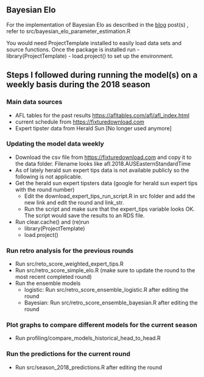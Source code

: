 
## Bayesian Elo

For the implementation of Bayesian Elo as described in the [blog](https://blog.sach-k.com/2020/04/11/Bayesian-ELO-Part1/) post(s) , refer to src/bayesian_elo_parameter_estimation.R 

You would need ProjectTemplate installed to easily load data sets and source functions. Once the package is installed run
    - library(ProjectTemplate)
    - load.project() 
to set up the environment.

## Steps I followed during running the model(s) on a weekly basis during the 2018 season

###  Main data sources

- AFL tables for the past results https://afltables.com/afl/afl_index.html
- current schedule from https://fixturedownload.com
- Expert tipster data from Herald Sun [No longer used anymore]


### Updating the model data weekly

- Download the csv file from https://fixturedownload.com and copy it to the data folder. Filename looks like afl.2018.AUSEasternStandardTime
- As of lately herald sun expert tips data is not available publicly so the following is not applicable.
- Get the herald sun expert tipsters data (google for herald sun expert tips with the round number)
    - Edit the download_expert_tips_run_script.R in src folder and add the new link and edit the round and link_str. 
    - Run the script and make sure that the expert_tips variable looks OK. The script would save the results to an RDS file.
- Run clear.cache() and (re)run 
    - library(ProjectTemplate)
    - load.project()


### Run retro analysis for the previous rounds
 - Run src/reto_score_weighted_expert_tips.R
 - Run src/retro_score_simple_elo.R (make sure to update the round to the most recent completed round)
 - Run the ensemble models
    - logistic: Run src/retro_score_ensemble_logistic.R after editing the round
    - Bayesian: Run src/retro_score_ensemble_bayesian.R after editing the round
    
###  Plot graphs to compare different models for the current season
  - Run profiling/compare_models_historical_head_to_head.R

### Run the predictions for the current round 
  - Run src/season_2018_predictions.R after editing the round

